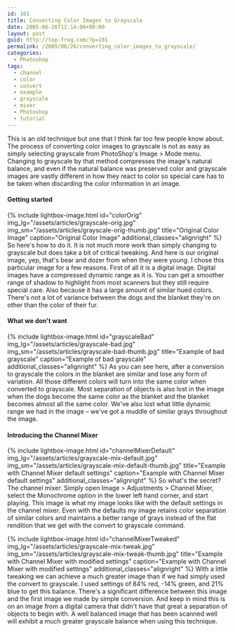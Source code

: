 ```yaml
---
id: 101
title: Converting Color Images to Grayscale
date: 2005-06-26T12:14:00+00:00
layout: post
guid: http://top-frog.com/?p=101
permalink: /2005/06/26/converting_color_images_to_grayscale/
categories:
  - Photoshop
tags:
  - channel
  - color
  - convert
  - example
  - grayscale
  - mixer
  - Photoshop
  - tutorial
---
```

This is an old technique but one that I think far too few people know about. The process of converting color images to grayscale is not as easy as simply selecting grayscale from PhotoShop's Image > Mode menu. Changing to grayscale by that method compresses the image's natural balance, and even if the natural balance was preserved color and grayscale images are vastly different in how they react to color so special care has to be taken when discarding the color information in an image.

#### Getting started

{% include lightbox-image.html
  id="colorOrig"
  img_lg="/assets/articles/grayscale-orig.jpg"
  img_sm="/assets/articles/grayscale-orig-thumb.jpg"
  title="Original Color Image"
  caption="Original Color Image"
  additional_classes="alignright"
%} So here's how to do it. It is not much more work than simply changing to grayscale but does take a bit of critical tweaking. And here is our original image, yep, that's bear and dozer from when they were young. I chose this particular image for a few reasons. First of all it is a digital image. Digital images have a compressed dynamic range as it is. You can get a smoother range of shadow to highlight from most scanners but they still require special care. Also because it has a large amount of similar hued colors. There's not a lot of variance between the dogs and the blanket they're on other than the color of their fur. 

#### What we don't want

{% include lightbox-image.html 
  id="grayscaleBad"
  img_lg="/assets/articles/grayscale-bad.jpg"
  img_sm="/assets/articles/grayscale-bad-thumb.jpg"
  title="Example of bad grayscale"
  caption="Example of bad grayscale"
  additional_classes="alignright"
%} As you can see here, after a conversion to grayscale the colors in the blanket are similar and lose any form of variation. All those different colors will turn into the same color when converted to grayscale. Most separation of objects is also lost in the image when the dogs become the same color as the blanket and the blanket becomes almost all the same color. We've also lost what little dynamic range we had in the image – we've got a muddle of similar grays throughout the image.

#### Introducing the Channel Mixer

{% include lightbox-image.html 
  id="channelMixerDefault"
  img_lg="/assets/articles/grayscale-mix-default.jpg"
  img_sm="/assets/articles/grayscale-mix-default-thumb.jpg"
  title="Example with Channel Mixer default settings"
  caption="Example with Channel Mixer default settings"
  additional_classes="alignright"
%} So what's the secret? The channel mixer. Simply open Image > Adjustments > Channel Mixer, select the Monochrome option in the lower left hand corner, and start playing. This image is what my image looks like with the default settings in the channel mixer. Even with the defaults my image retains color separation of similar colors and maintains a better range of grays instead of the flat rendition that we get with the convert to grayscale command.

{% include lightbox-image.html 
  id="channelMixerTweaked"
  img_lg="/assets/articles/grayscale-mix-tweak.jpg"
  img_sm="/assets/articles/grayscale-mix-tweak-thumb.jpg"
  title="Example with Channel Mixer with modified settings"
  caption="Example with Channel Mixer with modified settings"
  additional_classes="alignright"
%} With a little tweaking we can achieve a much greater image than if we had simply used the convert to grayscale. I used settings of 84% red, -14% green, and 21% blue to get this balance. There's a significant difference between this image and the first image we made by simple conversion. And keep in mind this is on an image from a digital camera that didn't have that great a separation of objects to begin with. A well balanced image that has been scanned well will exhibit a much greater grayscale balance when using this technique.